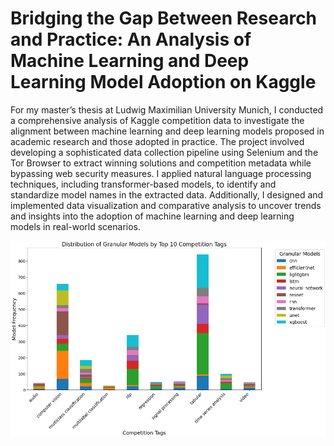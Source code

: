 # Bridging the Gap Between Research and Practice: An Analysis of Machine Learning and Deep Learning Model Adoption on Kaggle

For my master’s thesis at Ludwig Maximilian University Munich, I conducted a comprehensive analysis of Kaggle competition data to investigate the alignment between machine learning and deep learning models proposed in academic research and those adopted in practice. The project involved developing a sophisticated data collection pipeline using Selenium and the Tor Browser to extract winning solutions and competition metadata while bypassing web security measures. I applied natural language processing techniques, including transformer-based models, to identify and standardize model names in the extracted data. Additionally, I designed and implemented data visualization and comparative analysis to uncover trends and insights into the adoption of machine learning and deep learning models in real-world scenarios.

![Models Bar Plot](Images/modelBarPlot.png)
